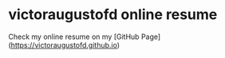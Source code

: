 # victoraugustofd online resume

Check my online resume on my [GitHub Page] (https://victoraugustofd.github.io)
